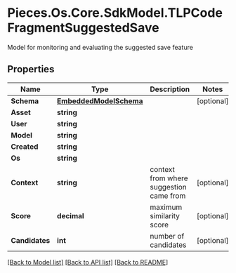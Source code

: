 # Pieces.Os.Core.SdkModel.TLPCodeFragmentSuggestedSave
Model for monitoring and evaluating the suggested save feature

## Properties

Name | Type | Description | Notes
------------ | ------------- | ------------- | -------------
**Schema** | [**EmbeddedModelSchema**](EmbeddedModelSchema.md) |  | [optional] 
**Asset** | **string** |  | 
**User** | **string** |  | 
**Model** | **string** |  | 
**Created** | **string** |  | 
**Os** | **string** |  | 
**Context** | **string** | context from where suggestion came from | [optional] 
**Score** | **decimal** | maximum similarity score | [optional] 
**Candidates** | **int** | number of candidates | [optional] 

[[Back to Model list]](../README.md#documentation-for-models) [[Back to API list]](../README.md#documentation-for-api-endpoints) [[Back to README]](../README.md)


